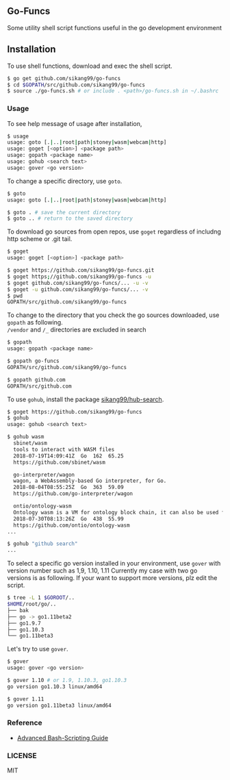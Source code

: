 ## Go-Funcs

Some utility shell script functions useful in the go development environment


## Installation

To use shell functions, download and exec the shell script.

```sh
$ go get github.com/sikang99/go-funcs
$ cd $GOPATH/src/github.com/sikang99/go-funcs
$ source ./go-funcs.sh # or include . <path>/go-funcs.sh in ~/.bashrc
```

### Usage

To see help message of usage after installation, 

```sh
$ usage
usage: goto [.|..|root|path|stoney|wasm|webcam|http]
usage: goget [<option>] <package path>
usage: gopath <package name>
usage: gohub <search text>
usage: gover <go version>
```

To change a specific directory, use `goto`.

```sh
$ goto
usage: goto [.|..|root|path|stoney|wasm|webcam|http]

$ goto . # save the current directory
$ goto .. # return to the saved directory
```

To download go sources from open repos, use `goget` regardless of includng http scheme or .git tail.

```sh
$ goget
usage: goget [<option>] <package path>

$ goget https://github.com/sikang99/go-funcs.git
$ goget https;//github.com/sikang99/go-funcs -u
$ goget github.com/sikang99/go-funcs/... -u -v
$ goget -u github.com/sikang99/go-funcs/... -v
$ pwd
GOPATH/src/github.com/sikang99/go-funcs
```

To change to the directory that you check the go sources downloaded, use `gopath` as following.  
`/vendor` and `/_` directories are excluded in search

```sh
$ gopath
usage: gopath <package name>

$ gopath go-funcs
GOPATH/src/github.com/sikang99/go-funcs

$ gopath github.com
GOPATH/src/github.com
```

To use `gohub`, install the package [sikang99/hub-search](https://github.com/sikang99/go-funcs).

```sh
$ goget https://github.com/sikang99/go-funcs
$ gohub
usage: gohub <search text>

$ gohub wasm
  sbinet/wasm
  tools to interact with WASM files
  2018-07-19T14:09:41Z  Go  162  65.25
  https://github.com/sbinet/wasm

  go-interpreter/wagon
  wagon, a WebAssembly-based Go interpreter, for Go.
  2018-08-04T08:55:25Z  Go  363  59.09
  https://github.com/go-interpreter/wagon

  ontio/ontology-wasm
  Ontology wasm is a VM for ontology block chain, it can also be used for other stand-alone environment not only for block chains.
  2018-07-30T08:13:26Z  Go  438  55.99
  https://github.com/ontio/ontology-wasm
...

$ gohub "github search"
...
```

To select a specific go version installed in your environment, 
use `gover` with version number such as 1,9, 1.10, 1.11
Currently my case with two go versions is as following. 
If your want to support more versions, plz edit the script. 

```sh
$ tree -L 1 $GOROOT/..
$HOME/root/go/..
├── bak
├── go -> go1.11beta2
├── go1.9.7
├── go1.10.3
└── go1.11beta3
```

Let's try to use `gover`.

```sh
$ gover
usage: gover <go version>

$ gover 1.10 # or 1.9, 1.10.3, go1.10.3
go version go1.10.3 linux/amd64

$ gover 1.11
go version go1.11beta3 linux/amd64
```


### Reference

- [Advanced Bash-Scripting Guide](https://www.tldp.org/LDP/abs/html/index.html)

### LICENSE

MIT
